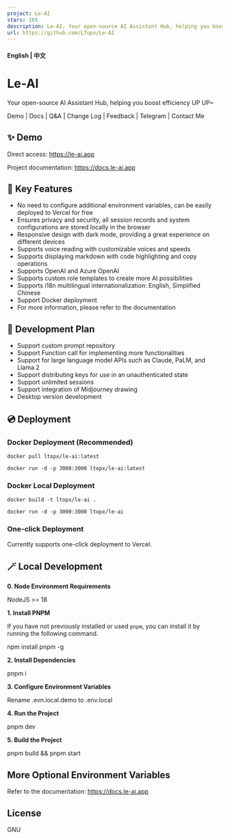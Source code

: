 ```yaml
---
project: Le-AI
stars: 165
description: Le-AI, Your open-source AI Assistant Hub, helping you boost efficiency UP~
url: https://github.com/LTopx/Le-AI
---
```


#### English | **中文**

Le-AI
=====

Your open-source AI Assistant Hub, helping you boost efficiency UP UP~

Demo | Docs | Q&A | Change Log | Feedback | Telegram | Contact Me

✨ Demo
------

Direct access: https://le-ai.app

Project documentation: https://docs.le-ai.app

🎯 Key Features
---------------

-   No need to configure additional environment variables, can be easily deployed to Vercel for free
-   Ensures privacy and security, all session records and system configurations are stored locally in the browser
-   Responsive design with dark mode, providing a great experience on different devices
-   Supports voice reading with customizable voices and speeds
-   Supports displaying markdown with code highlighting and copy operations
-   Supports OpenAI and Azure OpenAI
-   Supports custom role templates to create more AI possibilities
-   Supports i18n multilingual internationalization: English, Simplified Chinese
-   Support Docker deployment
-   For more information, please refer to the documentation

📍 Development Plan
-------------------

-   Support custom prompt repository
-   Support Function call for implementing more functionalities
-   Support for large language model APIs such as Claude, PaLM, and Llama 2
-   Support distributing keys for use in an unauthenticated state
-   Support unlimited sessions
-   Support integration of Midjourney drawing
-   Desktop version development

💿 Deployment
-------------

### Docker Deployment (Recommended)

```
docker pull ltopx/le-ai:latest

docker run -d -p 3000:3000 ltopx/le-ai:latest
```

### Docker Local Deployment

```
docker build -t ltopx/le-ai .

docker run -d -p 3000:3000 ltopx/le-ai
```

### One-click Deployment

Currently supports one-click deployment to Vercel.

🪄 Local Development
--------------------

**0\. Node Environment Requirements**

NodeJS >= 18

**1\. Install PNPM**

If you have not previously installed or used `pnpm`, you can install it by running the following command.

npm install pnpm -g

**2\. Install Dependencies**

pnpm i

**3\. Configure Environment Variables**

Rename .evn.local.demo to .env.local

**4\. Run the Project**

pnpm dev

**5\. Build the Project**

pnpm build && pnpm start

More Optional Environment Variables
-----------------------------------

Refer to the documentation: https://docs.le-ai.app

License
-------

GNU
